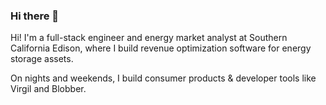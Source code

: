### Hi there 👋

Hi! I'm a full-stack engineer and energy market analyst at Southern
California Edison, where I build revenue optimization software for
energy storage assets.

On nights and weekends, I build consumer products & developer tools
like Virgil and Blobber.

<!--
**kevinkoste/kevinkoste** is a ✨ _special_ ✨ repository because its `README.md` (this file) appears on your GitHub profile.
Here are some ideas to get you started:
- 🔭 I’m currently working on ...
- 🌱 I’m currently learning ...
- 👯 I’m looking to collaborate on ...
- 🤔 I’m looking for help with ...
- 💬 Ask me about ...
- 📫 How to reach me: ...
- 😄 Pronouns: ...
- ⚡ Fun fact: ...
-->

